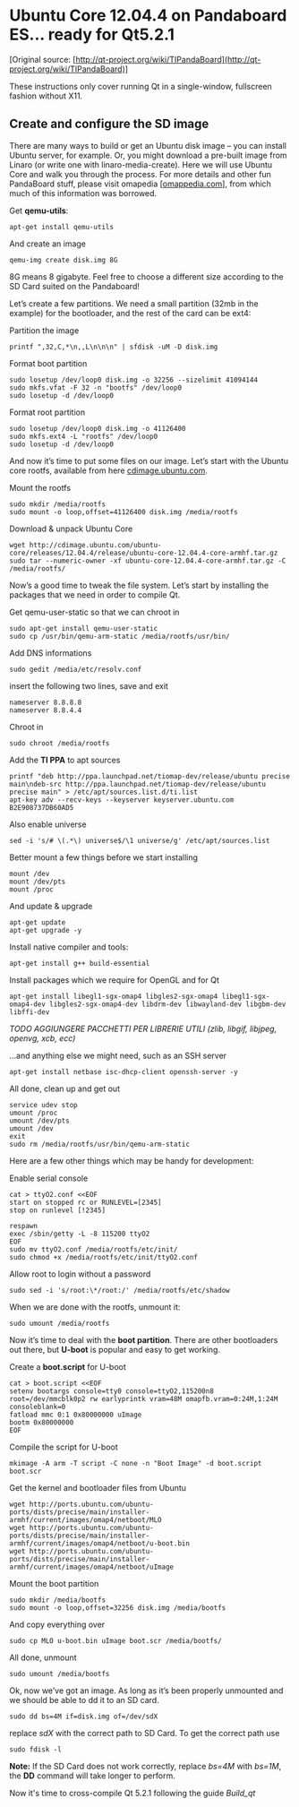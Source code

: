 Ubuntu Core 12.04.4 on Pandaboard ES... ready for Qt5.2.1
=======================================================

[Original source: [http://qt-project.org/wiki/TIPandaBoard](http://qt-project.org/wiki/TIPandaBoard)]

These instructions only cover running Qt in a single-window, fullscreen fashion without X11.

Create and configure the SD image
---------------------------------

There are many ways to build or get an Ubuntu disk image – you can install Ubuntu server, for example. 
Or, you might download a pre-built image from Linaro (or write one with linaro-media-create). 
Here we will use Ubuntu Core and walk you through the process. For more details and other fun PandaBoard stuff, 
please visit omapedia [[omappedia.com](omappedia.com)], from which much of this information was borrowed.

Get **qemu-utils**:
```
apt-get install qemu-utils
```

And create an image
```
qemu-img create disk.img 8G
```
8G means 8 gigabyte. Feel free to choose a different size according to the SD Card suited on the Pandaboard!

Let’s create a few partitions. We need a small partition (32mb in the example) for the bootloader, and the rest of the card can be ext4:

Partition the image
```
printf ",32,C,*\n,,L\n\n\n" | sfdisk -uM -D disk.img
```

Format boot partition
```
sudo losetup /dev/loop0 disk.img -o 32256 --sizelimit 41094144
sudo mkfs.vfat -F 32 -n "bootfs" /dev/loop0
sudo losetup -d /dev/loop0
```

Format root partition
```
sudo losetup /dev/loop0 disk.img -o 41126400
sudo mkfs.ext4 -L "rootfs" /dev/loop0
sudo losetup -d /dev/loop0
```

And now it’s time to put some files on our image. Let’s start with the Ubuntu core rootfs, available from here [cdimage.ubuntu.com](http://cdimage.ubuntu.com).

Mount the rootfs
```
sudo mkdir /media/rootfs
sudo mount -o loop,offset=41126400 disk.img /media/rootfs
```

Download & unpack Ubuntu Core
```
wget http://cdimage.ubuntu.com/ubuntu-core/releases/12.04.4/release/ubuntu-core-12.04.4-core-armhf.tar.gz
sudo tar --numeric-owner -xf ubuntu-core-12.04.4-core-armhf.tar.gz -C /media/rootfs/
```

Now’s a good time to tweak the file system. Let’s start by installing the packages that we need in order to compile Qt.

Get qemu-user-static so that we can chroot in
```
sudo apt-get install qemu-user-static
sudo cp /usr/bin/qemu-arm-static /media/rootfs/usr/bin/
```

Add DNS informations
```
sudo gedit /media/etc/resolv.conf
```
insert the following two lines, save and exit
```
nameserver 8.8.8.8
nameserver 8.8.4.4
```

Chroot in
```
sudo chroot /media/rootfs
```

Add the **TI PPA** to apt sources
```
printf "deb http://ppa.launchpad.net/tiomap-dev/release/ubuntu precise main\ndeb-src http://ppa.launchpad.net/tiomap-dev/release/ubuntu precise main" > /etc/apt/sources.list.d/ti.list
apt-key adv --recv-keys --keyserver keyserver.ubuntu.com B2E908737DB60AD5
```

Also enable universe
```
sed -i 's/# \(.*\) universe$/\1 universe/g' /etc/apt/sources.list
```

Better mount a few things before we start installing
```
mount /dev
mount /dev/pts
mount /proc
```

And update & upgrade
```
apt-get update
apt-get upgrade -y
```

Install native compiler and tools:
```
apt-get install g++ build-essential
```

Install packages which we require for OpenGL and for Qt
```
apt-get install libegl1-sgx-omap4 libgles2-sgx-omap4 libegl1-sgx-omap4-dev libgles2-sgx-omap4-dev libdrm-dev libwayland-dev libgbm-dev libffi-dev
```

*TODO AGGIUNGERE PACCHETTI PER LIBRERIE UTILI (zlib, libgif, libjpeg, openvg, xcb, ecc)*

...and anything else we might need, such as an SSH server
```
apt-get install netbase isc-dhcp-client openssh-server -y
```

All done, clean up and get out
```
service udev stop
umount /proc
umount /dev/pts
umount /dev
exit
sudo rm /media/rootfs/usr/bin/qemu-arm-static
```

Here are a few other things which may be handy for development:

Enable serial console
```
cat > ttyO2.conf <<EOF
start on stopped rc or RUNLEVEL=[2345]
stop on runlevel [!2345]
 
respawn
exec /sbin/getty -L -8 115200 ttyO2
EOF
sudo mv ttyO2.conf /media/rootfs/etc/init/
sudo chmod +x /media/rootfs/etc/init/ttyO2.conf
```

Allow root to login without a password
```
sudo sed -i 's/root:\*/root:/' /media/rootfs/etc/shadow
```

When we are done with the rootfs, unmount it:
```
sudo umount /media/rootfs
```

Now it’s time to deal with the **boot partition**. 
There are other bootloaders out there, but **U-boot** is popular and easy to get working.

Create a **boot.script** for U-boot
```
cat > boot.script <<EOF
setenv bootargs console=tty0 console=ttyO2,115200n8 root=/dev/mmcblk0p2 rw earlyprintk vram=48M omapfb.vram=0:24M,1:24M consoleblank=0
fatload mmc 0:1 0x80000000 uImage
bootm 0x80000000
EOF
```

Compile the script for U-boot
```
mkimage -A arm -T script -C none -n "Boot Image" -d boot.script boot.scr
```

Get the kernel and bootloader files from Ubuntu
```
wget http://ports.ubuntu.com/ubuntu-ports/dists/precise/main/installer-armhf/current/images/omap4/netboot/MLO
wget http://ports.ubuntu.com/ubuntu-ports/dists/precise/main/installer-armhf/current/images/omap4/netboot/u-boot.bin
wget http://ports.ubuntu.com/ubuntu-ports/dists/precise/main/installer-armhf/current/images/omap4/netboot/uImage
```

Mount the boot partition
```
sudo mkdir /media/bootfs
sudo mount -o loop,offset=32256 disk.img /media/bootfs
```

And copy everything over
```
sudo cp MLO u-boot.bin uImage boot.scr /media/bootfs/
```

All done, unmount
```
sudo umount /media/bootfs
```

Ok, now we’ve got an image. As long as it’s been properly unmounted and we should be able to dd it to an SD card.
```
sudo dd bs=4M if=disk.img of=/dev/sdX
```
replace *sdX* with the correct path to SD Card. 
To get the correct path use
```
sudo fdisk -l
```
**Note:** If the SD Card does not work correctly, replace *bs=4M* with *bs=1M*, the **DD** command will take longer to perform.

Now it's time to cross-compile Qt 5.2.1 following the guide *Build_qt*
